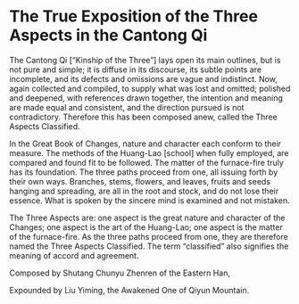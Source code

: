# The True Exposition of the Three Aspects in the Cantong Qi

The Cantong Qi [“Kinship of the Three”] lays open its main outlines, but is not pure and simple; it is diffuse in its discourse, its subtle points are incomplete, and its defects and omissions are vague and indistinct. Now, again collected and compiled, to supply what was lost and omitted; polished and deepened, with references drawn together, the intention and meaning are made equal and consistent, and the direction pursued is not contradictory. Therefore this has been composed anew, called the Three Aspects Classified. 

In the Great Book of Changes, nature and character each conform to their measure. The methods of the Huang-Lao [school] when fully employed, are compared and found fit to be followed. The matter of the furnace-fire truly has its foundation. The three paths proceed from one, all issuing forth by their own ways. Branches, stems, flowers, and leaves, fruits and seeds hanging and spreading, are all in the root and stock, and do not lose their essence. What is spoken by the sincere mind is examined and not mistaken. 

The Three Aspects are: one aspect is the great nature and character of the Changes; one aspect is the art of the Huang-Lao; one aspect is the matter of the furnace-fire. As the three paths proceed from one, they are therefore named the Three Aspects Classified. The term “classified” also signifies the meaning of accord and agreement.

Composed by Shutang Chunyu Zhenren of the Eastern Han,

Expounded by Liu Yiming, the Awakened One of Qiyun Mountain.
